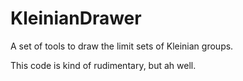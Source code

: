 # KleinianDrawer
A set of tools to draw the limit sets of Kleinian groups.

This code is kind of rudimentary, but ah well.
